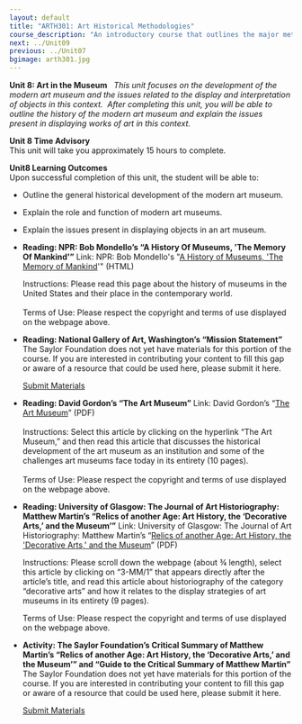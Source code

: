 ```yaml
---
layout: default
title: "ARTH301: Art Historical Methodologies"
course_description: "An introductory course that outlines the major methodologies used by art historians and traces the major methodological developments within the discipline from the late nineteenth century through the late twentieth century."
next: ../Unit09
previous: ../Unit07
bgimage: arth301.jpg
---
```

**Unit 8: Art in the Museum** <span id="8"></span> 
*This unit focuses on the development of the modern art museum and the
issues related to the display and interpretation of objects in this
context.  After completing this unit, you will be able to outline the
history of the modern art museum and explain the issues present in
displaying works of art in this context.*

**Unit 8 Time Advisory**  
This unit will take you approximately 15 hours to complete.

**Unit8 Learning Outcomes**  
Upon successful completion of this unit, the student will be able to:

-   Outline the general historical development of the modern art museum.
-   Explain the role and function of modern art museums.
-   Explain the issues present in displaying objects in an art museum.

-   **Reading: NPR: Bob Mondello’s “A History Of Museums, 'The Memory Of
    Mankind'”**
    Link: NPR: Bob Mondello's "[A History of Museums, 'The Memory of
    Mankind](http://www.npr.org/templates/story/story.php?storyId=97377145)'"
    (HTML)  
      
     Instructions: Please read this page about the history of museums in
    the United States and their place in the contemporary world.  
        
     Terms of Use: Please respect the copyright and terms of use
    displayed on the webpage above.

-   **Reading: National Gallery of Art, Washington’s “Mission
    Statement”**
    The Saylor Foundation does not yet have materials for this portion
    of the course. If you are interested in contributing your content to
    fill this gap or aware of a resource that could be used here, please
    submit it here.

    [Submit Materials](/contribute/)

-   **Reading: David Gordon’s “The Art Museum”**
    Link: David Gordon’s “[The Art
    Museum](http://www.gordonadvisory.com/resources.html)” (PDF)  
        
     Instructions: Select this article by clicking on the hyperlink “The
    Art Museum,” and then read this article that discusses the
    historical development of the art museum as an institution and some
    of the challenges art museums face today in its entirety (10
    pages).  
        
     Terms of Use: Please respect the copyright and terms of use
    displayed on the webpage above.

-   **Reading: University of Glasgow: The Journal of Art Historiography:
    Matthew Martin’s “Relics of another Age: Art History, the
    ‘Decorative Arts,’ and the Museum’”**
    Link: University of Glasgow: The Journal of Art Historiography:
    Matthew Martin’s “[Relics of another Age: Art History, the
    'Decorative Arts,' and the
    Museum](http://arthistoriography.wordpress.com/number-3-december-2010/)”
    (PDF)  
      
     Instructions: Please scroll down the webpage (about ¾ length),
    select this article by clicking on “3-MM/1” that appears directly
    after the article’s title, and read this article about
    historiography of the category “decorative arts” and how it relates
    to the display strategies of art museums in its entirety (9
    pages).  
      
     Terms of Use: Please respect the copyright and terms of use
    displayed on the webpage above.

-   **Activity: The Saylor Foundation’s Critical Summary of Matthew
    Martin’s “Relics of another Age: Art History, the ‘Decorative Arts,’
    and the Museum’” and “Guide to the Critical Summary of Matthew
    Martin”**
    The Saylor Foundation does not yet have materials for this portion
    of the course. If you are interested in contributing your content to
    fill this gap or aware of a resource that could be used here, please
    submit it here.

    [Submit Materials](/contribute/)


